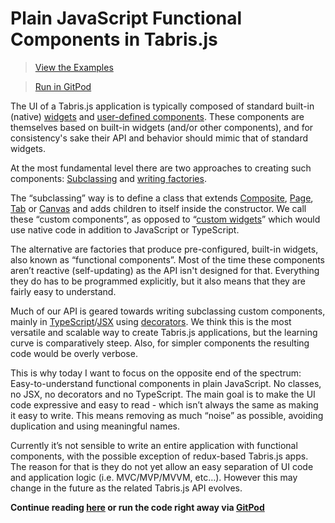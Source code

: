 # Plain JavaScript Functional Components in Tabris.js

> [View the Examples](./src/app.js)

> [Run in GitPod](https://gitpod.io/#https://github.com/tbuschto/tabris-functional)

The UI of a Tabris.js application is typically composed of standard built-in (native) [widgets](https://docs.tabris.com/latest/api/widget-overview.html) and [user-defined components](https://docs.tabris.com/latest/widget-basics.html#custom-components). These components are themselves based on built-in widgets (and/or other components), and for consistency's sake their API and behavior should mimic that of standard widgets.

At the most fundamental level there are two approaches to creating such components: [Subclassing](https://docs.tabris.com/latest/widget-basics.html#custom-components) and [writing factories](https://docs.tabris.com/latest/declarative-ui.html#functional-components).

The “subclassing” way is to define a class that extends [Composite](https://docs.tabris.com/latest/api/Composite.html), [Page](https://docs.tabris.com/latest/api/Page.html), [Tab](https://docs.tabris.com/latest/api/Tab.html) or [Canvas](https://docs.tabris.com/latest/api/Canvas.html) and adds children to itself inside the constructor. We call these “custom components”, as opposed to “[custom widgets](https://docs.tabris.com/latest/custom-widgets.html)” which would use native code in addition to JavaScript or TypeScript.

The alternative are factories that produce pre-configured, built-in widgets, also known as “functional components”. Most of the time these components aren’t reactive (self-updating) as the API isn't designed for that. Everything they do has to be programmed explicitly, but it also means that they are fairly easy to understand.

Much of our API is geared towards writing subclassing custom components, mainly in [TypeScript](https://docs.tabris.com/latest/typescript.html)/[JSX](https://docs.tabris.com/latest/declarative-ui.html) using [decorators](https://docs.tabris.com/latest/databinding/index.html). We think this is the most versatile and scalable way to create Tabris.js applications, but the learning curve is comparatively steep. Also, for simpler components the resulting code would be overly verbose.

This is why today I want to focus on the opposite end of the spectrum: Easy-to-understand functional components in plain JavaScript. No classes, no JSX, no decorators and no TypeScript. The main goal is to make the UI code expressive and easy to read - which isn’t always the same as making it easy to write. This means removing as much “noise” as possible, avoiding duplication and using meaningful names.

Currently it’s not sensible to write an entire application with functional components, with the possible exception of redux-based Tabris.js apps. The reason for that is they do not yet allow an easy separation of UI code and application logic (i.e. MVC/MVP/MVVM, etc…). However this may change in the future as the related Tabris.js API evolves.

**Continue reading [here](./src/app.js) or run the code right away via [GitPod](https://gitpod.io/#https://github.com/tbuschto/tabris-functional)**

